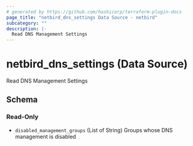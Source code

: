 ```yaml
---
# generated by https://github.com/hashicorp/terraform-plugin-docs
page_title: "netbird_dns_settings Data Source - netbird"
subcategory: ""
description: |-
  Read DNS Management Settings
---
```


# netbird_dns_settings (Data Source)

Read DNS Management Settings



<!-- schema generated by tfplugindocs -->
## Schema

### Read-Only

- `disabled_management_groups` (List of String) Groups whose DNS management is disabled
